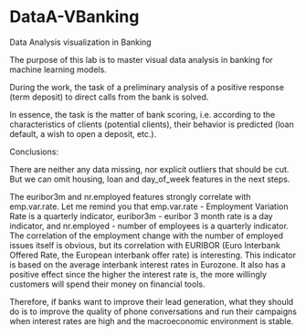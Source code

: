 # DataA-VBanking
Data Analysis visualization in Banking

The purpose of this lab is to master visual data analysis in banking for machine learning models.

During the work, the task of a preliminary analysis of a positive response (term deposit) to direct calls from the bank is solved. 

In essence, the task is the matter of bank scoring, i.e. according to the characteristics of clients (potential clients), their behavior is predicted (loan default, a wish to open a deposit, etc.).

Conclusions:

There are neither any data missing, nor explicit outliers that should be cut. But we can omit housing, loan and day_of_week features in the next steps.

The euribor3m and nr.employed features strongly correlate with emp.var.rate. Let me remind you that emp.var.rate - Employment Variation Rate is a quarterly indicator, euribor3m - euribor 3 month rate is a day indicator, and nr.employed - number of employees is a quarterly indicator. The correlation of the employment change with the number of employed issues itself is obvious, but its correlation with EURIBOR (Euro Interbank Offered Rate, the European interbank offer rate) is interesting. This indicator is based on the average interbank interest rates in Eurozone. It also has a positive effect since the higher the interest rate is, the more willingly customers will spend their money on financial tools.

Therefore, if banks want to improve their lead generation, what they should do is to improve the quality of phone conversations and run their campaigns when interest rates are high and the macroeconomic environment is stable.

